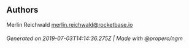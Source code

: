 ## Authors

Merlin Reichwald <merlin.reichwald@rocketbase.io>

###### Generated on 2019-07-03T14:14:36.275Z | Made with @propero/ngm